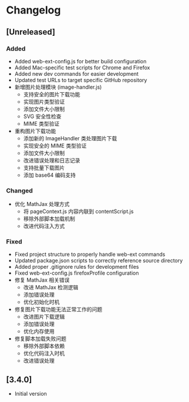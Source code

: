 # Changelog

## [Unreleased]

### Added
- Added web-ext-config.js for better build configuration
- Added Mac-specific test scripts for Chrome and Firefox
- Added new dev commands for easier development
- Updated test URLs to target specific GitHub repository
- 新增图片处理模块 (image-handler.js)
  - 支持安全的图片下载功能
  - 实现图片类型验证
  - 添加文件大小限制
  - SVG 安全性检查
  - MIME 类型验证
- 重构图片下载功能
  - 添加新的 ImageHandler 类处理图片下载
  - 实现安全的 MIME 类型验证
  - 添加文件大小限制
  - 改进错误处理和日志记录
  - 支持批量下载图片
  - 添加 base64 编码支持

### Changed
- 优化 MathJax 处理方式
  - 将 pageContext.js 内容内联到 contentScript.js
  - 移除外部脚本加载机制
  - 改进代码注入方式

### Fixed
- Fixed project structure to properly handle web-ext commands
- Updated package.json scripts to correctly reference source directory
- Added proper .gitignore rules for development files
- Fixed web-ext-config.js firefoxProfile configuration
- 修复 MathJax 相关错误
  - 改进 MathJax 检测逻辑
  - 添加错误处理
  - 优化初始化时机
- 修复图片下载功能无法正常工作的问题
  - 改进图片下载逻辑
  - 添加错误处理
  - 优化内存使用
- 修复脚本加载失败问题
  - 移除外部脚本依赖
  - 优化代码注入时机
  - 改进错误处理

## [3.4.0]
- Initial version
